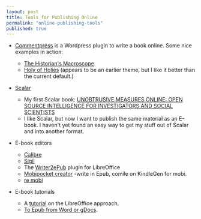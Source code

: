 ```yaml
---
layout: post
title: Tools for Publishing Online
permalink: "online-publishing-tools"
published: true
---
```



- [Commentpress](http://futureofthebook.org/commentpress/) is a Wordpress plugin to write a book online. Some nice examples in action:
  - [The Historian's Macroscope](http://www.themacroscope.org/?p=1)
  - [Holy of Holies](http://futureofthebook.org/mitchellstephens/holyofholies/) (appears to be an earlier theme, but I like it better than the current default.)

- [Scalar](http://scalar.usc.edu/)
  - My first Scalar book: [UNOBTRUSIVE MEASURES ONLINE: OPEN SOURCE INTELLIGENCE FOR INVESTIGATORS AND SOCIAL SCIENTISTS](http://scalar.usc.edu/works/unobtrusive-measures-online/index)
  - I like Scalar, but now I want to publish the same material as an E-book. I haven't yet found an easy way to get my stuff out of Scalar and into another format.
  
- E-book editors
  - [Calibre](http://calibre-ebook.com/about)
  - [Sigil](http://sigil-ebook.com/)
  - The [Writer2ePub](http://extensions.services.openoffice.org/en/project/Writer2ePub) plugin for LibreOffice
  - [Mobipocket creator](http://www.mobipocket.com/en/DownloadSoft/ProductDetailsCreator.asp)
  -write in Epub, comile on KindleGen for mobi.
  - [re mobi](http://wiki.mobileread.com/wiki/Mobi)

- E-book tutorials
  - A [tutorial](http://opensource.com/life/13/8/how-create-ebook-open-source-way) on the LibreOffice approach.
  - [To Epub from Word or gDocs](http://janefriedman.com/2014/12/19/word-epub/).


